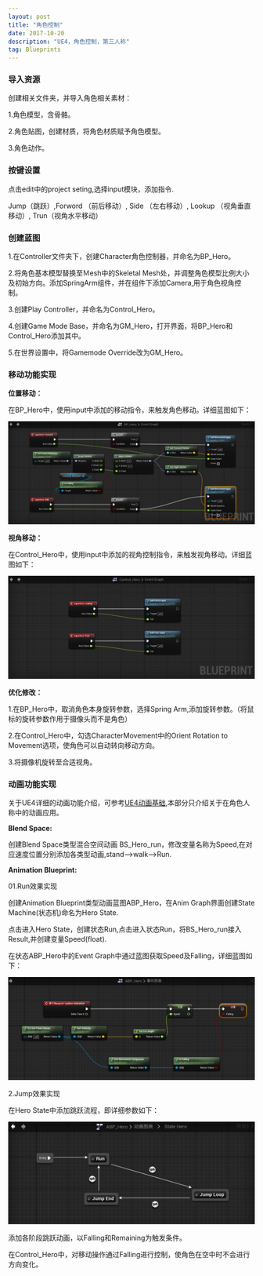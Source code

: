 ```yaml
---
layout: post
title: "角色控制"
date: 2017-10-20
description: "UE4，角色控制，第三人称"
tag: Blueprints
---       
```

### 导入资源        

创建相关文件夹，并导入角色相关素材：

1.角色模型，含骨骼。

2.角色贴图，创建材质，将角色材质赋予角色模型。

3.角色动作。

### 按键设置

点击edit中的project seting,选择input模块，添加指令.

Jump（跳跃）,Forword （前后移动）, Side （左右移动）, Lookup （视角垂直移动）, Trun（视角水平移动）
### 创建蓝图
1.在Controller文件夹下，创建Character角色控制器，并命名为BP_Hero。

2.将角色基本模型替换至Ｍesh中的Skeletal Mesh处，并调整角色模型比例大小及初始方向。添加SpringArm组件，并在组件下添加Camera,用于角色视角控制。

3.创建Play Controller，并命名为Control_Hero。

4.创建Game Mode Base，并命名为GM_Hero，打开界面，将BP_Hero和Control_Hero添加其中。

5.在世界设置中，将Gamemode Override改为GM_Hero。

### 移动功能实现

**位置移动：**

在BP_Hero中，使用input中添加的移动指令，来触发角色移动。详细蓝图如下：

![](/images/Pic/角色控制(第三人称)/10.20_1.jpg)

**视角移动：**

在Control_Hero中，使用input中添加的视角控制指令，来触发视角移动。详细蓝图如下：

![](/images/Pic/角色控制(第三人称)/10.20_2.jpg)

**优化修改：**

1.在BP_Hero中，取消角色本身旋转参数，选择Spring Arm,添加旋转参数。（将鼠标的旋转参数作用于摄像头而不是角色）

2.在Control_Hero中，勾选CharacterMovement中的Orient Rotation to Movement选项，使角色可以自动转向移动方向。

3.将摄像机旋转至合适视角。

### 动画功能实现

关于UE4详细的动画功能介绍，可参考[UE4动画基础](http://www.zhuzjm.me/2017/10/UE4%E5%8A%A8%E7%94%BB%E5%8A%9F%E8%83%BD%E8%AF%A6%E8%A7%A3//),本部分只介绍关于在角色人称中的动画应用。

**Blend Space:**

创建Blend Space类型混合空间动画 BS_Hero_run，修改变量名称为Speed,在对应速度位置分别添加各类型动画,stand——>walk——>Run.

**Animation Blueprint:**

01.Run效果实现

创建Animation Blueprint类型动画蓝图ABP_Hero，在Anim Graph界面创建State Machine(状态机)命名为Hero State.

点击进入Hero State，创建状态Run,点击进入状态Run，将BS_Hero_run接入Result,并创建变量Speed(float).

在状态ABP_Hero中的Event Graph中通过蓝图获取Speed及Falling，详细蓝图如下：

![](/images/Pic/角色控制(第三人称)/10.20_3.jpg)

2.Jump效果实现

在Hero State中添加跳跃流程，即详细参数如下：

![](/images/Pic/角色控制(第三人称)/10.20_4.jpg)

添加各阶段跳跃动画，以Falling和Remaining为触发条件。

在Control_Hero中，对移动操作通过Falling进行控制，使角色在空中时不会进行方向变化。
